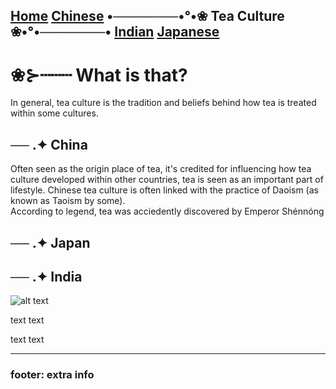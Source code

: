 [Home](https://github.com/319SoftDev/wiki-project-group-wya_dansowaa/blob/main/README.md)  [Chinese](chinese/tea-ceremony.md) •───────•°•❀ **Tea Culture** ❀•°•───────• [Indian](indian/tea-ceremony.md)  [Japanese](japanese/tea-ceremony.md)
---- 

# ❀⊱┄┄┄ What is that? 
In general, tea culture is the tradition and beliefs behind how tea is treated within some cultures.


## ── .✦ China
  Often seen as the origin place of tea, it's credited for influencing how tea culture developed within other countries, tea is seen as an important part of lifestyle. Chinese tea culture is often linked with the practice of Daoism (as known as Taoism by some).  
  According to legend, tea was acciedently discovered by Emperor Shénnóng

## ── .✦ Japan


## ── .✦ India


![alt text](url)

text text

text text

---- 

### footer: extra info
